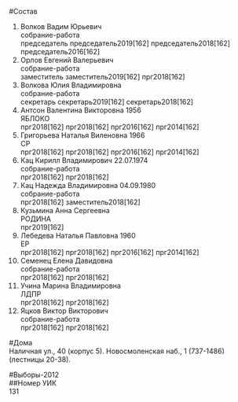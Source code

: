 #Состав  
1. Волков Вадим Юрьевич  
    собрание-работа  
    председатель председатель2019[162] председатель2018[162] председатель2016[162]  
2. Орлов Евгений Валерьевич  
    собрание-работа  
    заместитель заместитель2019[162] прг2018[162]  
3. Волкова Юлия Владимировна  
    собрание-работа  
    секретарь секретарь2019[162] секретарь2018[162]  
4. Антсон Валентина Викторовна 1956  
    ЯБЛОКО  
    прг2018[162] прг2018[162] прг2016[162] прг2014[162]  
5. Григорьева Наталья Виленовна 1966  
    СР  
    прг2018[162] прг2018[162] прг2016[162] прг2014[162]  
6. Кац Кирилл Владимирович 22.07.1974  
    собрание-работа  
    прг2018[162] прг2018[162]  
7. Кац Надежда Владимировна 04.09.1980  
    собрание-работа  
    прг2018[162] заместитель2018[162]  
8. Кузьмина Анна Сергеевна  
    РОДИНА  
    прг2019[162]  
9. Лебедева Наталья Павловна 1960  
    ЕР  
    прг2018[162] прг2018[162] прг2016[162] прг2014[162]  
10. Семенец Елена Давидовна  
    собрание-работа  
    прг2018[162] прг2018[162]  
11. Учина Марина Владимировна  
    ЛДПР  
    прг2018[162] прг2018[162]  
12. Яцков Виктор Викторович  
    собрание-работа  
    прг2018[162] прг2018[162]  

#Дома  
Наличная ул.,   40 (корпус 5). Новосмоленская наб.,   1 (737-1486) (лестницы 20-38).  
  
#Выборы-2012  
##Номер УИК  
131  
